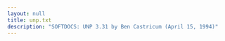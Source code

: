 ```yaml
---
layout: null
title: unp.txt
description: "SOFTDOCS: UNP 3.31 by Ben Castricum (April 15, 1994)"
---
```

